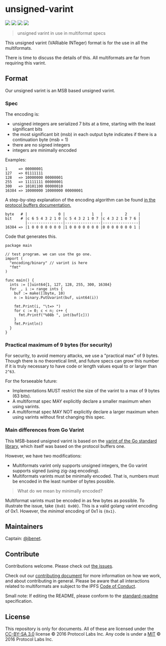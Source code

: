 # unsigned-varint

[![](https://img.shields.io/badge/made%20by-Protocol%20Labs-blue.svg?style=flat-square)](https://protocol.ai)
[![](https://img.shields.io/badge/project-multiformats-blue.svg?style=flat-square)](https://github.com/multiformats/multiformats)
[![](https://img.shields.io/badge/freenode-%23ipfs-blue.svg?style=flat-square)](https://webchat.freenode.net/?channels=%23ipfs)
[![](https://img.shields.io/badge/readme%20style-standard-brightgreen.svg?style=flat-square)](https://github.com/RichardLitt/standard-readme)

> unsigned varint in use in multiformat specs

This unsigned varint (VARiable INTeger) format is for the use in all the multiformats.

There is time to discuss the details of this. All  multiformats are far from requiring this varint.

## Format

Our unsigned varint is an MSB based unsigned varint.

### Spec

The encoding is:
- unsigned integers are serialized 7 bits at a time, starting with the least significant bits
- the most significant bit (msb) in each output byte indicates if there is a continuation byte (msb = 1)
- there are no signed integers
- integers are minimally encoded

Examples: 

```
1     => 00000001
127   => 01111111
128   => 10000000 00000001
255   => 11111111 00000001
300   => 10101100 00000010
16384 => 10000000 10000000 00000001
```
A step-by-step explanation of the encoding algorithm can be found [in the protocol buffers documentation.](https://developers.google.com/protocol-buffers/docs/encoding#varints) 
```
byte   # |              0 |            1   |          2     |
bit    # |c 6 5 4 3 2 1 0 |c 5 4 3 2 1 0 7 |c 4 3 2 1 0 7 6 |
         |----------------|----------------|----------------|
16384 => |1 0 0 0 0 0 0 0 |1 0 0 0 0 0 0 0 |0 0 0 0 0 0 0 1 |
```

Code that generates this.
```
package main

// test program. we can use the go one.
import (
  "encoding/binary" // varint is here
  "fmt"
)

func main() {
  ints := []uint64{1, 127, 128, 255, 300, 16384}
  for _, i := range ints {
    buf := make([]byte, 10)
    n := binary.PutUvarint(buf, uint64(i))

    fmt.Print(i, "\t=> ")
    for c := 0; c < n; c++ {
      fmt.Printf("%08b ", int(buf[c]))
    }
    fmt.Println()
  }
}
```



### Practical maximum of 9 bytes (for security)

For security, to avoid memory attacks, we use a "practical max" of 9 bytes. Though there is no theoretical limit, and future specs can grow this number if it is truly necessary to have code or length values equal to or larger than `2^63`.

For the forseeable future:

- Implementations MUST restrict the size of the varint to a max of 9 bytes (63 bits).
- A multiformat spec MAY explicitly declare a smaller maximum when using varints.
- A multiformat spec MAY NOT explicitly declare a larger maximum when using varints without first changing this spec.

### Main differences from Go Varint

This MSB-based unsigned varint is based on the [varint of the Go standard library](https://golang.org/src/encoding/binary/varint.go), which itself was based on the protocol buffers one.

However, we have two modifications:

- Multiformats varint only supports unsigned integers, the Go varint supports signed (using zig-zag encoding).
- Multiformats varints must be minimally encoded. That is, numbers must be encoded in the least number of bytes possible.

> What do we mean by minimally encoded?

Multiformat varints must be encoded in as few bytes as possible. To illustrate
the issue, take `{0x81 0x00}`. This is a valid golang varint encoding of 0x1.
However, the _minimal_ encoding of 0x1 is `{0x1}`.

## Maintainers

Captain: [@jbenet](https://github.com/jbenet).

## Contribute

Contributions welcome. Please check out [the issues](https://github.com/multiformats/unsigned-varint/issues).

Check out our [contributing document](https://github.com/multiformats/multiformats/blob/master/contributing.md) for more information on how we work, and about contributing in general. Please be aware that all interactions related to multiformats are subject to the IPFS [Code of Conduct](https://github.com/ipfs/community/blob/master/code-of-conduct.md).

Small note: If editing the README, please conform to the [standard-readme](https://github.com/RichardLitt/standard-readme) specification.

## License

This repository is only for documents. All of these are licensed under the [CC-BY-SA 3.0](https://ipfs.io/ipfs/QmVreNvKsQmQZ83T86cWSjPu2vR3yZHGPm5jnxFuunEB9u) license © 2016 Protocol Labs Inc. Any code is under a [MIT](LICENSE) © 2016 Protocol Labs Inc.
